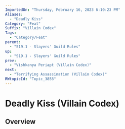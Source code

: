 ```yaml
---
ImportedOn: "Thursday, February 16, 2023 6:10:23 PM"
Aliases:
  - "Deadly Kiss"
Category: "Feat"
Suffix: "Villain Codex"
Tags:
  - "Category/Feat"
parent:
  - "S19.1 - Slayers' Guild Rules"
up:
  - "S19.1 - Slayers' Guild Rules"
prev:
  - "Vishkanya Periapt (Villain Codex)"
next:
  - "Terrifying Assassination (Villain Codex)"
RWtopicId: "Topic_3858"
---
```

# Deadly Kiss (Villain Codex)
## Overview
